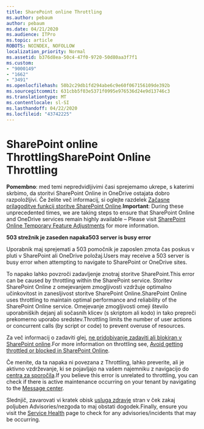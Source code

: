 ```yaml
---
title: SharePoint online Throttling
ms.author: pebaum
author: pebaum
ms.date: 04/21/2020
ms.audience: ITPro
ms.topic: article
ROBOTS: NOINDEX, NOFOLLOW
localization_priority: Normal
ms.assetid: b376d8ea-50c4-47f0-9720-50d80aa3f7f1
ms.custom:
- "9000149"
- "1662"
- "3491"
ms.openlocfilehash: 50b2c29db1fd294abe6c9e60f067156109de392b
ms.sourcegitcommit: 631cbb5f03e5371f0995e976536d24e9d13746c3
ms.translationtype: MT
ms.contentlocale: sl-SI
ms.lasthandoff: 04/22/2020
ms.locfileid: "43742225"
---
```

# <a name="sharepoint-online-throttling"></a><span data-ttu-id="6b964-102">SharePoint online Throttling</span><span class="sxs-lookup"><span data-stu-id="6b964-102">SharePoint Online Throttling</span></span>

<span data-ttu-id="6b964-103">**Pomembno**: med temi nepredvidljivimi časi sprejemamo ukrepe, s katerimi skrbimo, da storitvi SharePoint Online in OneDrive ostajata dobro razpoložljivi. Če želite več informacij, si oglejte razdelek [Začasne prilagoditve funkcij storitve SharePoint Online](https://aka.ms/ODSPAdjustments).</span><span class="sxs-lookup"><span data-stu-id="6b964-103">**Important**: During these unprecedented times, we are taking steps to ensure that SharePoint Online and OneDrive services remain highly available – Please visit [SharePoint Online Temporary Feature Adjustments](https://aka.ms/ODSPAdjustments) for more information.</span></span>

<span data-ttu-id="6b964-104">**503 strežnik je zaseden napaka**</span><span class="sxs-lookup"><span data-stu-id="6b964-104">**503 server is busy error**</span></span>

<span data-ttu-id="6b964-105">Uporabnik maj sprejemati a 503 pomočnik je zaposlen zmota čas poskus v pluti v SharePoint ali OneDrive položaj.</span><span class="sxs-lookup"><span data-stu-id="6b964-105">Users may receive a 503 server is busy error when attempting to navigate to SharePoint or OneDrive sites.</span></span> 

<span data-ttu-id="6b964-106">To napako lahko povzroči zadavljenje znotraj storitve SharePoint.</span><span class="sxs-lookup"><span data-stu-id="6b964-106">This error can be caused by throttling within the SharePoint service.</span></span> <span data-ttu-id="6b964-107">Storitev SharePoint Online z omejevanjem zmogljivosti vzdržuje optimalno učinkovitost in zanesljivost storitve SharePoint Online.</span><span class="sxs-lookup"><span data-stu-id="6b964-107">SharePoint Online uses throttling to maintain optimal performance and reliability of the SharePoint Online service.</span></span> <span data-ttu-id="6b964-108">Omejevanje zmogljivosti omeji število uporabniških dejanj ali sočasnih klicev (s skriptom ali kodo) in tako prepreči prekomerno uporabo sredstev.</span><span class="sxs-lookup"><span data-stu-id="6b964-108">Throttling limits the number of user actions or concurrent calls (by script or code) to prevent overuse of resources.</span></span> 

<span data-ttu-id="6b964-109">Za več informacij o zadaviti glej, [ne pridobivanje zadaviti ali blokiran v SharePoint online](https://docs.microsoft.com/sharepoint/dev/general-development/how-to-avoid-getting-throttled-or-blocked-in-sharepoint-online).</span><span class="sxs-lookup"><span data-stu-id="6b964-109">For more information on throttling see, [Avoid getting throttled or blocked in SharePoint Online](https://docs.microsoft.com/sharepoint/dev/general-development/how-to-avoid-getting-throttled-or-blocked-in-sharepoint-online).</span></span>

<span data-ttu-id="6b964-110">Če menite, da ta napaka ni povezana z Throttling, lahko preverite, ali je aktivno vzdrževanje, ki se pojavljajo na vašem najemniku z navigacijo do [centra za sporočila](https://portal.office.com/adminportal/home#/MessageCenter).</span><span class="sxs-lookup"><span data-stu-id="6b964-110">If you believe this error is unrelated to throttling, you can check if there is active maintenance occurring on your tenant by navigating to the [Message center](https://portal.office.com/adminportal/home#/MessageCenter).</span></span>

 <span data-ttu-id="6b964-111">Slednjič, zavarovati vi kratek obisk [usluga zdravje](https://portal.office.com/adminportal/home#/servicehealth) stran v ček zakaj poljuben Advisories/nezgoda to maj obstati dogodek.</span><span class="sxs-lookup"><span data-stu-id="6b964-111">Finally, ensure you visit the [Service Health](https://portal.office.com/adminportal/home#/servicehealth) page to check for any advisories/incidents that may be occurring.</span></span>

